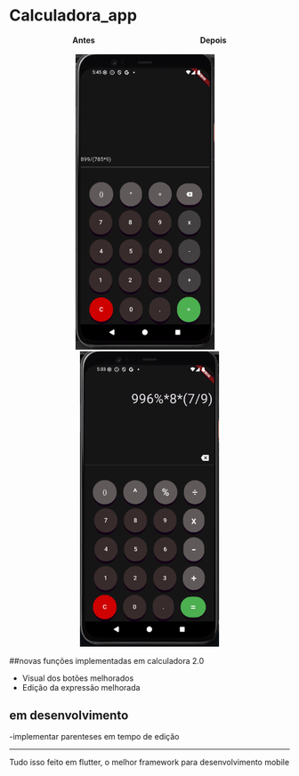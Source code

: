 # Calculadora_app

<p align="center">
  <strong>Antes</strong> &nbsp;&nbsp;&nbsp;&nbsp;&nbsp;&nbsp;&nbsp;&nbsp;&nbsp;&nbsp;&nbsp;&nbsp;&nbsp;&nbsp;&nbsp;&nbsp;&nbsp;&nbsp;&nbsp;&nbsp;&nbsp;&nbsp;&nbsp;&nbsp;&nbsp;&nbsp;&nbsp;&nbsp;&nbsp;&nbsp;&nbsp;&nbsp;&nbsp;&nbsp;&nbsp;&nbsp;&nbsp;&nbsp;&nbsp;&nbsp;&nbsp;&nbsp;&nbsp;&nbsp;&nbsp;&nbsp;
  <strong>Depois</strong><br><br>
  <img src="assets/ap_antes.png" width="250"/>
  &nbsp;&nbsp;&nbsp;
  <img src="assets/ap.png" width="250"/>
</p>


##novas funções implementadas em calculadora 2.0

- Visual dos botões melhorados
- Edição da expressão melhorada

## em desenvolvimento

-implementar parenteses em tempo de edição

---

Tudo isso feito em flutter, o melhor framework para desenvolvimento mobile
